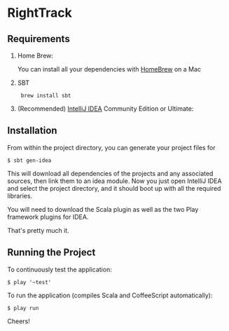 RightTrack
==========

Requirements
------------

1. Home Brew:

    You can install all your dependencies with [HomeBrew](http://mxcl.github.io/homebrew/) on a Mac

2. SBT

        brew install sbt

3. (Recommended) [IntelliJ IDEA](http://www.jetbrains.com/idea/download/) Community Edition or Ultimate:


Installation
------------

From within the project directory, you can generate your project files for

    $ sbt gen-idea

This will download all dependencies of the projects and any associated sources, then link them to an idea module.
Now you just open IntelliJ IDEA and select the project directory, and it should boot up with all the required libraries.

You will need to download the Scala plugin as well as the two Play framework plugins for IDEA.

That's pretty much it.


Running the Project
-------------------

To continuously test the application:

    $ play '~test'

To run the application (compiles Scala and CoffeeScript automatically):

    $ play run


Cheers!